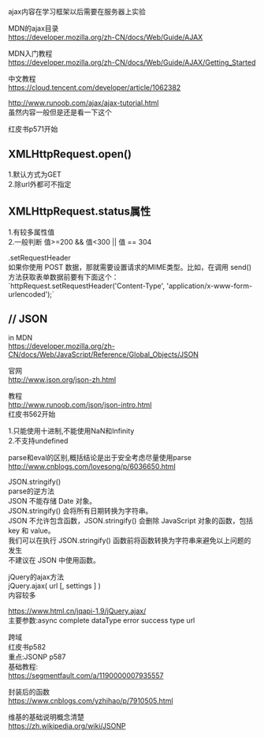 ajax内容在学习框架以后需要在服务器上实验  
  
  MDN的ajax目录  
          https://developer.mozilla.org/zh-CN/docs/Web/Guide/AJAX  
  
  MDN入门教程  
          https://developer.mozilla.org/zh-CN/docs/Web/Guide/AJAX/Getting_Started  
  
  中文教程  
https://cloud.tencent.com/developer/article/1062382  
  
http://www.runoob.com/ajax/ajax-tutorial.html  
虽然内容一般但是还是看一下这个  
  
  红皮书p571开始  
  
    
  
  
  XMLHttpRequest.open()  
  ---
  1.默认方式为GET  
  2.除url外都可不指定  
  
  XMLHttpRequest.status属性  
  ---
  1.有较多属性值   
  2.一般判断 值>=200 && 值<300 || 值 == 304   
  
  
  .setRequestHeader  
          如果你使用 POST 数据，那就需要设置请求的MIME类型。比如，在调用 send() 方法获取表单数据前要有下面这个：  
          \`httpRequest.setRequestHeader('Content-Type', 'application/x-www-form-urlencoded');\`  
    
  
// JSON  
---
in MDN  
https://developer.mozilla.org/zh-CN/docs/Web/JavaScript/Reference/Global_Objects/JSON  
  
官网  
http://www.json.org/json-zh.html  
  
教程  
http://www.runoob.com/json/json-intro.html  
红皮书562开始  
  
  
  1.只能使用十进制,不能使用NaN和Infinity  
  2.不支持undefined  
  
  parse和eval的区别,概括结论是出于安全考虑尽量使用parse  
  http://www.cnblogs.com/lovesong/p/6036650.html  
  
  JSON.stringify()  
  parse的逆方法  
  JSON 不能存储 Date 对象。  
  JSON.stringify() 会将所有日期转换为字符串。  
  JSON 不允许包含函数，JSON.stringify() 会删除 JavaScript 对象的函数，包括 key 和 value。  
  我们可以在执行 JSON.stringify() 函数前将函数转换为字符串来避免以上问题的发生  
  不建议在 JSON 中使用函数。  
  
  jQuery的ajax方法  
  jQuery.ajax( url [, settings ] )  
  内容较多  
  
  https://www.html.cn/jqapi-1.9/jQuery.ajax/  
  主要参数:async complete dataType error success type url   
  
  跨域  
红皮书p582  
重点:JSONP p587  
基础教程:  
https://segmentfault.com/a/1190000007935557  
  
封装后的函数  
https://www.cnblogs.com/yzhihao/p/7910505.html  
  
维基的基础说明概念清楚  
https://zh.wikipedia.org/wiki/JSONP  
